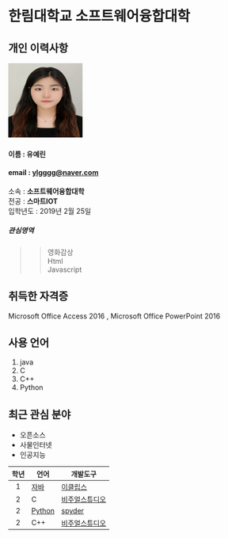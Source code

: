 # 한림대학교 소프트웨어융합대학

## 개인 이력사항
<img src = 증명사진.jpg width = 150 height = 150>               

#### 이름 : 유예린
#### email : ylgggg@naver.com
소속 : **소프트웨어융합대학**  
전공 : **스마트IOT**  
입학년도 : 2019년 2월 25일  
##### 관심영역
>> 영화감상  
>> Html  
>> Javascript

## 취득한 자격증
Microsoft Office Access 2016 , Microsoft Office PowerPoint 2016

## 사용 언어
1. java
2. C
3. C++
4. Python


## 최근 관심 분야
+ 오픈소스 
+ 사물인터넷
+ 인공지능


|학년|언어|개발도구|
|:---:|---|---|
|1|[자바](https://www.oracle.com)|[이클립스][eclipse]|
|2|C|[비주얼스튜디오](https://visualstudio.microsoft.com/ko/)|
|2|[Python](https://www.python.org/)|[spyder](https://www.anaconda.com/)|
|2|C++|[비주얼스튜디오](https://visualstudio.microsoft.com/ko/)|





[eclipse]: http://www.eclipse.org
